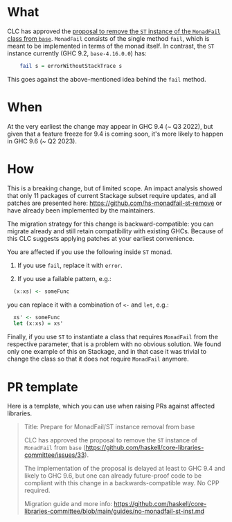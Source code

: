 # What

CLC has approved the [proposal to remove the `ST` instance of the `MonadFail` class 
from `base`][proposal]. `MonadFail` consists of the single method `fail`, which is
meant to be implemented in terms of the monad itself. In contrast, the `ST` instance
currently (GHC 9.2, `base-4.16.0.0`) has:

```haskell
    fail s = errorWithoutStackTrace s
```

This goes against the above-mentioned idea behind the `fail` method. 

[proposal]: https://github.com/haskell/core-libraries-committee/issues/33

# When

At the very earliest the change may appear in GHC 9.4 (~ Q3 2022), but
given that a feature freeze for 9.4 is coming soon, it's more likely to
happen in GHC 9.6 (~ Q2 2023).

# How

This is a breaking change, but of limited scope. An impact analysis showed 
that only 11 packages of current Stackage subset require updates, and all patches
are presented here: https://github.com/hs-monadfail-st-remove or have already been
implemented by the maintainers.

The migration strategy for this change is backward-compatible: you can migrate
already and still retain compatibility with existing GHCs. Because of this
CLC suggests applying patches at your earliest convenience.

You are affected if you use the following inside `ST` monad.

1. If you use `fail`, replace it with `error`.

2. If you use a failable pattern, e.g.:

```haskell
  (x:xs) <- someFunc
```

you can replace it with a combination of `<-` and `let`, e.g.:

```haskell
  xs' <- someFunc
  let (x:xs) = xs'
```

Finally, if you use `ST` to instantiate a class that requires `MonadFail` from the
respective parameter, that is a problem with no obvious solution. We found only one
example of this on Stackage, and in that case it was trivial to change the class so that
it does not require `MonadFail` anymore.

# PR template

Here is a template, which you can use when raising PRs against affected
libraries.

> Title: Prepare for MonadFail/ST instance removal from base 
>
> CLC has approved the proposal to remove the `ST` instance of `MonadFail` from `base`
> (https://github.com/haskell/core-libraries-committee/issues/33).
>
> The implementation of the proposal is delayed at least to GHC 9.4 and likely
> to GHC 9.6, but one can already future-proof code to be
> compliant with this change in a backwards-compatible way. No CPP required.
>
> Migration guide and more info:
> https://github.com/haskell/core-libraries-committee/blob/main/guides/no-monadfail-st-inst.md

